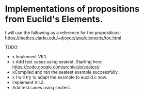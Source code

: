 # Implementations of propositions from Euclid's Elements.

I will use the following as a reference for the propositions:
https://mathcs.clarku.edu/~djoyce/java/elements/toc.html

TODO:
* x Implement VII.1.
* x Add test cases using seatest. Starting here https://code.google.com/archive/p/seatest/
* xCompiled and ran the seatest example successfully.
* x I will try to adapt the example to euclid.c now.
* Implement VII.2.
* Add test cases using seatest.